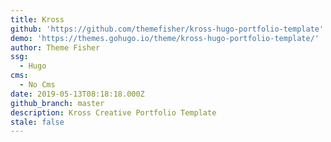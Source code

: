 ```yaml
---
title: Kross
github: 'https://github.com/themefisher/kross-hugo-portfolio-template'
demo: 'https://themes.gohugo.io/theme/kross-hugo-portfolio-template/'
author: Theme Fisher
ssg:
  - Hugo
cms:
  - No Cms
date: 2019-05-13T08:18:18.000Z
github_branch: master
description: Kross Creative Portfolio Template
stale: false
---
```

